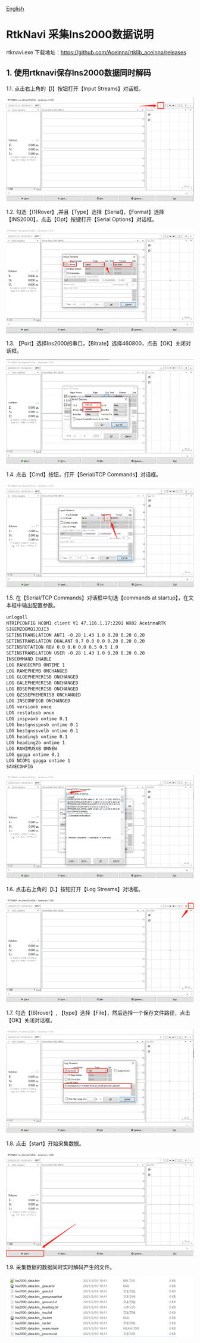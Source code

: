 [English](README-En.md)
# RtkNavi 采集Ins2000数据说明
rtknavi.exe 下载地址：<https://github.com/Aceinna/rtklib_aceinna/releases>

## 1. 使用rtknavi保存Ins2000数据同时解码

1.1. 点击右上角的【I】按钮打开【Input Streams】对话框。

![avatar](./img/1.png)

1.2. 勾选【(1)Rover】,并且【Type】选择【Serial】，【Format】选择【INS2000】，点击【Opt】按键打开【Serial Options】对话框。

![avatar](./img/2.png)

1.3. 【Port】选择Ins2000的串口，【Bitrate】选择460800，点击【OK】关闭对话框。

![avatar](./img/3.png)

1.4. 点击【Cmd】按钮，打开【Serial/TCP Commands】对话框。

![avatar](./img/4.png)

1.5. 在【Serial/TCP Commands】对话框中勾选【commands at startup】，在文本框中输出配置参数。
```
unlogall
NTRIPCONFIG NCOM1 client V1 47.116.1.17:2201 WX02 AceinnaRTK SIGEMZOOMQ1JDJI3
SETINSTRANSLATION ANT1 -0.28 1.43 1.0 0.20 0.20 0.20
SETINSTRANSLATION DUALANT 0.7 0.0 0.0 0.20 0.20 0.20
SETINSROTATION RBV 0.0 0.0 0.0 0.5 0.5 1.0
SETINSTRANSLATION USER -0.28 1.43 1.0 0.20 0.20 0.20
INSCOMMAND ENABLE
LOG RANGECMPB ONTIME 1
LOG RAWEPHEMB ONCHANGED
LOG GLOEPHEMERISB ONCHANGED
LOG GALEPHEMERISB ONCHANGED
LOG BDSEPHEMERISB ONCHANGED
LOG QZSSEPHEMERISB ONCHANGED
LOG INSCONFIGB ONCHANGED
LOG versionb once
LOG rxstatusb once
LOG inspvaxb ontime 0.1
LOG bestgnssposb ontime 0.1
LOG bestgnssvelb ontime 0.1
LOG headingb ontime 0.1
LOG heading2b ontime 1
LOG RAWIMUSXB ONNEW
LOG gpgga ontime 0.1
LOG NCOM1 gpgga ontime 1
SAVECONFIG
```

![avatar](./img/5.png)

1.6. 点击右上角的【L】按钮打开【Log Streams】对话框。

![avatar](./img/6.png)

1.7. 勾选【(6)rover】, 【type】选择【File】，然后选择一个保存文件路径，点击【OK】关闭对话框。

![avatar](./img/7.png)

1.8. 点击【start】开始采集数据。

![avatar](./img/8.png)

1.9. 采集数据的数据同时实时解码产生的文件。

![avatar](./img/9.png)